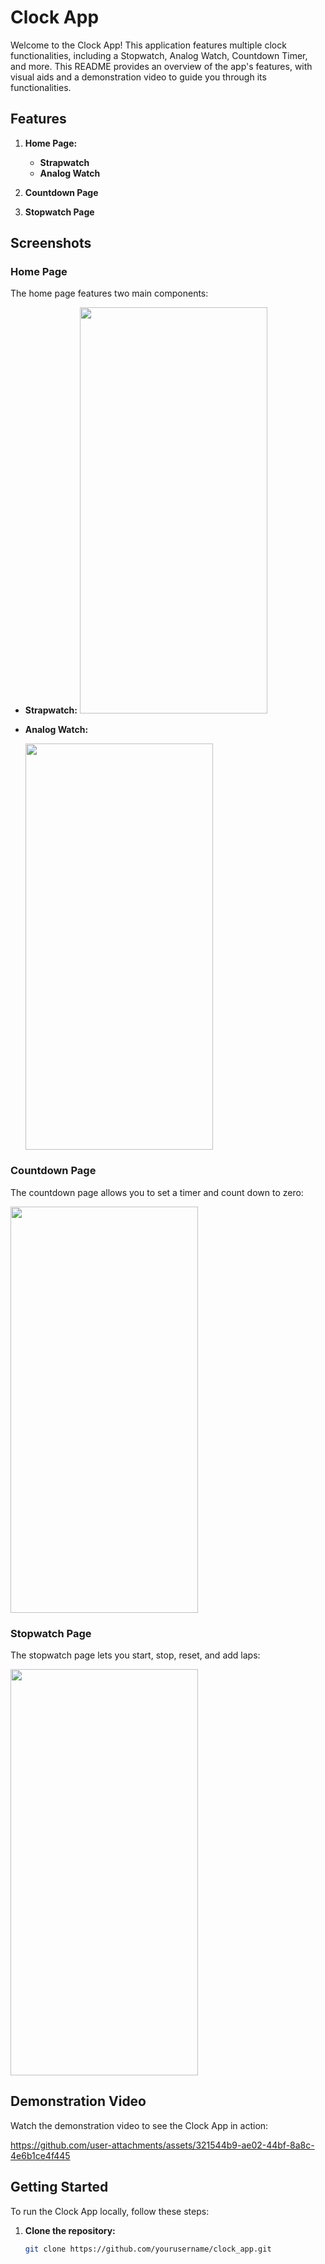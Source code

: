 # Clock App

Welcome to the Clock App! This application features multiple clock functionalities, including a Stopwatch, Analog Watch, Countdown Timer, and more. This README provides an overview of the app's features, with visual aids and a demonstration video to guide you through its functionalities.

## Features

1. **Home Page:**
   - **Strapwatch**
   - **Analog Watch**

2. **Countdown Page**
3. **Stopwatch Page**

## Screenshots

### Home Page

The home page features two main components:

- **Strapwatch:**
  <img src="https://github.com/user-attachments/assets/1388fb75-76a5-47a2-9c3e-c6682c31193d" height="650px" width="300px">

- **Analog Watch:**

  <img src="https://github.com/user-attachments/assets/75f2dbd1-40b3-4ce8-9347-7edca6317a05" height="650px" width="300px">

### Countdown Page

The countdown page allows you to set a timer and count down to zero:

  <img src="https://github.com/user-attachments/assets/0a0e36f4-4bc7-420b-af00-ad5a3199b2db" height="650px" width="300px">


### Stopwatch Page

The stopwatch page lets you start, stop, reset, and add laps:

  <img src="https://github.com/user-attachments/assets/b628abfe-a259-43a3-8a30-61d11173a605" height="650px" width="300px">

## Demonstration Video

Watch the demonstration video to see the Clock App in action:



https://github.com/user-attachments/assets/321544b9-ae02-44bf-8a8c-4e6b1ce4f445



## Getting Started

To run the Clock App locally, follow these steps:

1. **Clone the repository:**

   ```sh
   git clone https://github.com/yourusername/clock_app.git
